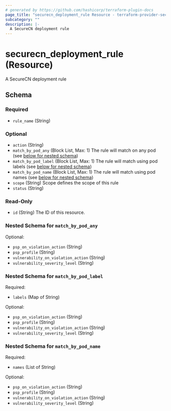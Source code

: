 ```yaml
---
# generated by https://github.com/hashicorp/terraform-plugin-docs
page_title: "securecn_deployment_rule Resource - terraform-provider-securecn"
subcategory: ""
description: |-
  A SecureCN deployment rule
---
```


# securecn_deployment_rule (Resource)

A SecureCN deployment rule



<!-- schema generated by tfplugindocs -->
## Schema

### Required

- `rule_name` (String)

### Optional

- `action` (String)
- `match_by_pod_any` (Block List, Max: 1) The rule will match on any pod (see [below for nested schema](#nestedblock--match_by_pod_any))
- `match_by_pod_label` (Block List, Max: 1) The rule will match using pod labels (see [below for nested schema](#nestedblock--match_by_pod_label))
- `match_by_pod_name` (Block List, Max: 1) The rule will match using pod names (see [below for nested schema](#nestedblock--match_by_pod_name))
- `scope` (String) Scope defines the scope of this rule
- `status` (String)

### Read-Only

- `id` (String) The ID of this resource.

<a id="nestedblock--match_by_pod_any"></a>
### Nested Schema for `match_by_pod_any`

Optional:

- `psp_on_violation_action` (String)
- `psp_profile` (String)
- `vulnerability_on_violation_action` (String)
- `vulnerability_severity_level` (String)


<a id="nestedblock--match_by_pod_label"></a>
### Nested Schema for `match_by_pod_label`

Required:

- `labels` (Map of String)

Optional:

- `psp_on_violation_action` (String)
- `psp_profile` (String)
- `vulnerability_on_violation_action` (String)
- `vulnerability_severity_level` (String)


<a id="nestedblock--match_by_pod_name"></a>
### Nested Schema for `match_by_pod_name`

Required:

- `names` (List of String)

Optional:

- `psp_on_violation_action` (String)
- `psp_profile` (String)
- `vulnerability_on_violation_action` (String)
- `vulnerability_severity_level` (String)
